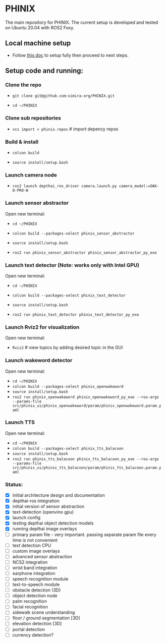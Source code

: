 # PHINIX
The main repository for PHINIX. The current setup is developed and tested on Ubuntu 20.04 with ROS2 Foxy.

## Local machine setup

* Follow [this doc](docs/README_setup_local.md) to setup fully then proceed to next steps.

## Setup code and running:

### Clone the repo
* `git clone git@github.com:ximira-org/PHINIX.git` 

* `cd ~/PHINIX`

### Clone sub repositories
* `vcs import < phinix.repos` # import depency repos

### Build & install
* `colcon build`

* `source install/setup.bash`

### Launch camera node
* `ros2 launch depthai_ros_driver camera.launch.py camera_model:=OAK-D-PRO-W`

### Launch sensor abstractor
Open new terminal:

* `cd ~/PHINIX`

* `colcon build --packages-select phinix_sensor_abstractor`

* `source install/setup.bash`

* `ros2 run phinix_sensor_abstractor phinix_sensor_abstractor_py_exe`

### Launch text detector (Note: works only with Intel GPU)
Open new terminal:

* `cd ~/PHINIX`

* `colcon build --packages-select phinix_text_detector`

* `source install/setup.bash`

* `ros2 run phinix_text_detector phinix_text_detector_py_exe`

### Launch Rviz2 for visualization
Open new terminal:

* `Rviz2` # view topics by adding desired topic in the GUI

### Launch wakeword detector
Open new terminal:

* `cd ~/PHINIX`
* `colcon build --packages-select phinix_openwakeword`
* `source install/setup.bash`
* `ros2 run phinix_openwakeword phinix_openwakeword_py_exe --ros-args --params-file src/phinix_ui/phinix_openwakeword/param/phinix_openwakeword.param.yaml`

### Launch TTS
Open new terminal:

* `cd ~/PHINIX`
* `colcon build --packages-select phinix_tts_balacoon`
* `source install/setup.bash`
* `ros2 run phinix_tts_balacoon phinix_tts_balacoon_py_exe --ros-args --params-file src/phinix_ui/phinix_tts_balacoon/param/phinix_tts_balacoon.param.yaml`

### Status:

- [x] Initial architecture design and documentation
- [x] depthai-ros integration
- [x] initial version of sensor abstraction
- [x] text-detection (openvino gpu)
- [x] launch config
- [x] testing depthai object detection models
- [x] running depthai image overlays
- [ ] primary param file - very important. passing separate param file every time is not convenient
- [ ] text detection CPU
- [ ] custom image overlays
- [ ] advanced sensor abstraction
- [ ] NCS2 integration
- [ ] wrist band integration
- [ ] earphone integration
- [ ] speech recognition module
- [ ] text-to-speech module
- [ ] obstacle detection (3D)
- [ ] object detection node
- [ ] palm recognition
- [ ] facial recognition
- [ ] sidewalk scene understanding
- [ ] floor / ground segmentation [3D]
- [ ] elevation detection [3D]
- [ ] portal detection
- [ ] currency detection?
